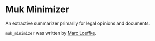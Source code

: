 Muk Minimizer
=============



An extractive summarizer primarily for legal opinions and documents.



`muk_minimizer` was written by [Marc Loeffke](emailto:marc.loeffke@gmail.com).
